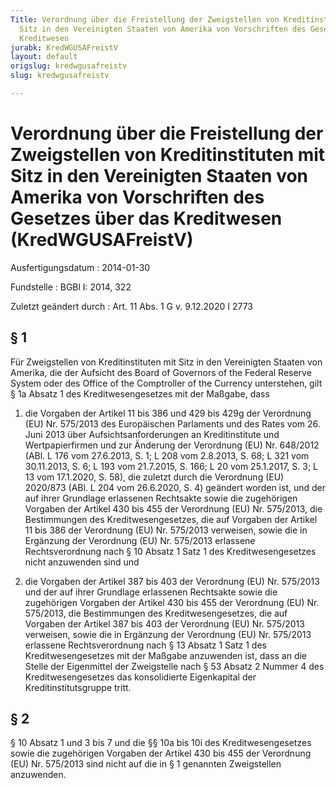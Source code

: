 ```yaml
---
Title: Verordnung über die Freistellung der Zweigstellen von Kreditinstituten mit
  Sitz in den Vereinigten Staaten von Amerika von Vorschriften des Gesetzes über das
  Kreditwesen
jurabk: KredWGUSAFreistV
layout: default
origslug: kredwgusafreistv
slug: kredwgusafreistv

---
```


# Verordnung über die Freistellung der Zweigstellen von Kreditinstituten mit Sitz in den Vereinigten Staaten von Amerika von Vorschriften des Gesetzes über das Kreditwesen (KredWGUSAFreistV)

Ausfertigungsdatum
:   2014-01-30

Fundstelle
:   BGBl I: 2014, 322

Zuletzt geändert durch
:   Art. 11 Abs. 1 G v. 9.12.2020 I 2773


## § 1

Für Zweigstellen von Kreditinstituten mit Sitz in den Vereinigten
Staaten von Amerika, die der Aufsicht des Board of Governors of the
Federal Reserve System oder des Office of the Comptroller of the
Currency unterstehen, gilt § 1a Absatz 1 des Kreditwesengesetzes mit
der Maßgabe, dass

1.  die Vorgaben der Artikel 11 bis 386 und 429 bis 429g der Verordnung
    (EU) Nr. 575/2013 des Europäischen Parlaments und des Rates vom 26.
    Juni 2013 über Aufsichtsanforderungen an Kreditinstitute und
    Wertpapierfirmen und zur Änderung der Verordnung (EU) Nr. 648/2012
    (ABl. L 176 vom 27.6.2013, S. 1; L 208 vom 2.8.2013, S. 68; L 321 vom
    30\.11.2013, S. 6; L 193 vom 21.7.2015, S. 166; L 20 vom 25.1.2017, S.
    3; L 13 vom 17.1.2020, S. 58), die zuletzt durch die Verordnung (EU)
    2020/873 (ABl. L 204 vom 26.6.2020, S. 4) geändert worden ist, und der
    auf ihrer Grundlage erlassenen Rechtsakte sowie die zugehörigen
    Vorgaben der Artikel 430 bis 455 der Verordnung (EU) Nr. 575/2013, die
    Bestimmungen des Kreditwesengesetzes, die auf Vorgaben der Artikel 11
    bis 386 der Verordnung (EU) Nr. 575/2013 verweisen, sowie die in
    Ergänzung der Verordnung (EU) Nr. 575/2013 erlassene Rechtsverordnung
    nach § 10 Absatz 1 Satz 1 des Kreditwesengesetzes nicht anzuwenden
    sind und


2.  die Vorgaben der Artikel 387 bis 403 der Verordnung (EU) Nr. 575/2013
    und der auf ihrer Grundlage erlassenen Rechtsakte sowie die
    zugehörigen Vorgaben der Artikel 430 bis 455 der Verordnung (EU) Nr.
    575/2013, die Bestimmungen des Kreditwesengesetzes, die auf Vorgaben
    der Artikel 387 bis 403 der Verordnung (EU) Nr. 575/2013 verweisen,
    sowie die in Ergänzung der Verordnung (EU) Nr. 575/2013 erlassene
    Rechtsverordnung nach § 13 Absatz 1 Satz 1 des Kreditwesengesetzes mit
    der Maßgabe anzuwenden ist, dass an die Stelle der Eigenmittel der
    Zweigstelle nach § 53 Absatz 2 Nummer 4 des Kreditwesengesetzes das
    konsolidierte Eigenkapital der Kreditinstitutsgruppe tritt.





## § 2

§ 10 Absatz 1 und 3 bis 7 und die §§ 10a bis 10i des
Kreditwesengesetzes sowie die zugehörigen Vorgaben der Artikel 430 bis
455 der Verordnung (EU) Nr. 575/2013 sind nicht auf die in § 1
genannten Zweigstellen anzuwenden.

